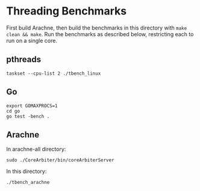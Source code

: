 # Threading Benchmarks

First build Arachne, then build the benchmarks in this directory with
`make clean && make`. Run the benchmarks as described below,
restricting each to run on a single core.

## pthreads
```
taskset --cpu-list 2 ./tbench_linux
```

## Go
```
export GOMAXPROCS=1
cd go
go test -bench .
```

## Arachne
In arachne-all directory:
```
sudo ./CoreArbiter/bin/coreArbiterServer
```

In this directory:
```
./tbench_arachne
```
